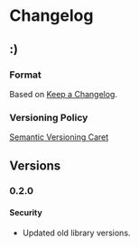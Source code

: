 
# Changelog

## :)

### Format

Based on [Keep a Changelog].

### Versioning Policy

[Semantic Versioning Caret]

## Versions

### 0.2.0

#### Security

* Updated old library versions.

[Keep a Changelog]: http://keepachangelog.com/en/1.0.0/
[Semantic Versioning Caret]: https://github.com/malform/semver-caret
